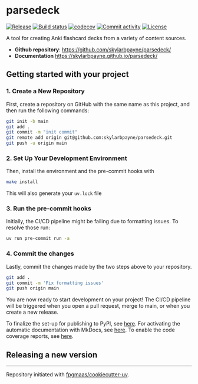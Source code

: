 # parsedeck

[![Release](https://img.shields.io/github/v/release/skylarbpayne/parsedeck)](https://img.shields.io/github/v/release/skylarbpayne/parsedeck)
[![Build status](https://img.shields.io/github/actions/workflow/status/skylarbpayne/parsedeck/main.yml?branch=main)](https://github.com/skylarbpayne/parsedeck/actions/workflows/main.yml?query=branch%3Amain)
[![codecov](https://codecov.io/gh/skylarbpayne/parsedeck/branch/main/graph/badge.svg)](https://codecov.io/gh/skylarbpayne/parsedeck)
[![Commit activity](https://img.shields.io/github/commit-activity/m/skylarbpayne/parsedeck)](https://img.shields.io/github/commit-activity/m/skylarbpayne/parsedeck)
[![License](https://img.shields.io/github/license/skylarbpayne/parsedeck)](https://img.shields.io/github/license/skylarbpayne/parsedeck)

A tool for creating Anki flashcard decks from a variety of content sources.

- **Github repository**: <https://github.com/skylarbpayne/parsedeck/>
- **Documentation** <https://skylarbpayne.github.io/parsedeck/>

## Getting started with your project

### 1. Create a New Repository

First, create a repository on GitHub with the same name as this project, and then run the following commands:

```bash
git init -b main
git add .
git commit -m "init commit"
git remote add origin git@github.com:skylarbpayne/parsedeck.git
git push -u origin main
```

### 2. Set Up Your Development Environment

Then, install the environment and the pre-commit hooks with

```bash
make install
```

This will also generate your `uv.lock` file

### 3. Run the pre-commit hooks

Initially, the CI/CD pipeline might be failing due to formatting issues. To resolve those run:

```bash
uv run pre-commit run -a
```

### 4. Commit the changes

Lastly, commit the changes made by the two steps above to your repository.

```bash
git add .
git commit -m 'Fix formatting issues'
git push origin main
```

You are now ready to start development on your project!
The CI/CD pipeline will be triggered when you open a pull request, merge to main, or when you create a new release.

To finalize the set-up for publishing to PyPI, see [here](https://fpgmaas.github.io/cookiecutter-uv/features/publishing/#set-up-for-pypi).
For activating the automatic documentation with MkDocs, see [here](https://fpgmaas.github.io/cookiecutter-uv/features/mkdocs/#enabling-the-documentation-on-github).
To enable the code coverage reports, see [here](https://fpgmaas.github.io/cookiecutter-uv/features/codecov/).

## Releasing a new version



---

Repository initiated with [fpgmaas/cookiecutter-uv](https://github.com/fpgmaas/cookiecutter-uv).
